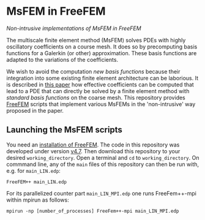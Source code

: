 # MsFEM in FreeFEM
*Non-intrusive implementations of MsFEM in FreeFEM*

The multiscale finite element method (MsFEM) solves PDEs with highly oscillatory coefficients on a course mesh. It does so by precomputing basis functions for a Galerkin (or other) approximation. These basis functions are adapted to the variations of the coefficients. 

We wish to avoid the computation *new basis functions* because their integration into some existing finite element architecture can be laborious. It is described in [this paper](https://arxiv.org/abs/2204.06852) how effective coefficients can be computed that lead to a PDE that can directly be solved by a finite element method with *standard basis functions* on the coarse mesh. This repository provides [FreeFEM](https://freefem.org/) scripts that implement various MsFEMs in the 'non-intrusive' way proposed in the paper.

## Launching the MsFEM scripts

You need an [installation of FreeFEM](https://doc.freefem.org/introduction/installation.html). The code in this repository was developed under version [v4.7](https://github.com/FreeFem/FreeFem-sources/releases/tag/v4.7).
Then download this repository to your desired `working_directory`. Open a terminal and `cd` to `working_directory`. On commmand line, any of the `main` files of this repository can then be run with, e.g. for `main_LIN.edp`:
```
FreeFEM++ main_LIN.edp
```
For its parallelized counter part `main_LIN_MPI.edp` one runs FreeFem++-mpi within mpirun as follows:
```
mpirun -np [number_of_processes] FreeFem++-mpi main_LIN_MPI.edp
```
